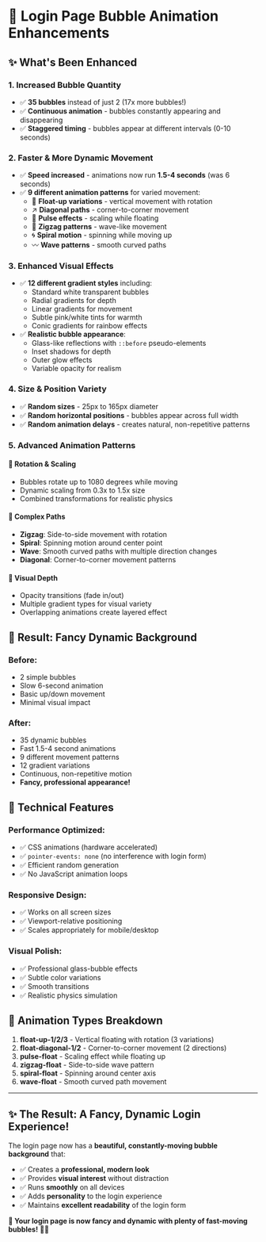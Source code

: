 # 🫧 Login Page Bubble Animation Enhancements

## ✨ **What's Been Enhanced**

### **1. Increased Bubble Quantity**
- ✅ **35 bubbles** instead of just 2 (17x more bubbles!)
- ✅ **Continuous animation** - bubbles constantly appearing and disappearing
- ✅ **Staggered timing** - bubbles appear at different intervals (0-10 seconds)

### **2. Faster & More Dynamic Movement**
- ✅ **Speed increased** - animations now run **1.5-4 seconds** (was 6 seconds)
- ✅ **9 different animation patterns** for varied movement:
  - 🔄 **Float-up variations** - vertical movement with rotation
  - ↗️ **Diagonal paths** - corner-to-corner movement  
  - 💓 **Pulse effects** - scaling while floating
  - 🌊 **Zigzag patterns** - wave-like movement
  - 🌀 **Spiral motion** - spinning while moving up
  - 〰️ **Wave patterns** - smooth curved paths

### **3. Enhanced Visual Effects**
- ✅ **12 different gradient styles** including:
  - Standard white transparent bubbles
  - Radial gradients for depth
  - Linear gradients for movement
  - Subtle pink/white tints for warmth
  - Conic gradients for rainbow effects
- ✅ **Realistic bubble appearance**:
  - Glass-like reflections with `::before` pseudo-elements
  - Inset shadows for depth
  - Outer glow effects
  - Variable opacity for realism

### **4. Size & Position Variety**
- ✅ **Random sizes** - 25px to 165px diameter
- ✅ **Random horizontal positions** - bubbles appear across full width
- ✅ **Random animation delays** - creates natural, non-repetitive patterns

### **5. Advanced Animation Patterns**

#### **🔄 Rotation & Scaling**
- Bubbles rotate up to 1080 degrees while moving
- Dynamic scaling from 0.3x to 1.5x size
- Combined transformations for realistic physics

#### **🌊 Complex Paths**
- **Zigzag**: Side-to-side movement with rotation
- **Spiral**: Spinning motion around center point  
- **Wave**: Smooth curved paths with multiple direction changes
- **Diagonal**: Corner-to-corner movement patterns

#### **💫 Visual Depth**
- Opacity transitions (fade in/out)
- Multiple gradient types for visual variety
- Overlapping animations create layered effect

## 🎯 **Result: Fancy Dynamic Background**

### **Before:**
- 2 simple bubbles
- Slow 6-second animation
- Basic up/down movement
- Minimal visual impact

### **After:**
- 35 dynamic bubbles
- Fast 1.5-4 second animations
- 9 different movement patterns
- 12 gradient variations
- Continuous, non-repetitive motion
- **Fancy, professional appearance!**

## 🚀 **Technical Features**

### **Performance Optimized:**
- ✅ CSS animations (hardware accelerated)
- ✅ `pointer-events: none` (no interference with login form)
- ✅ Efficient random generation
- ✅ No JavaScript animation loops

### **Responsive Design:**
- ✅ Works on all screen sizes
- ✅ Viewport-relative positioning
- ✅ Scales appropriately for mobile/desktop

### **Visual Polish:**
- ✅ Professional glass-bubble effects
- ✅ Subtle color variations
- ✅ Smooth transitions
- ✅ Realistic physics simulation

## 🎨 **Animation Types Breakdown**

1. **float-up-1/2/3** - Vertical floating with rotation (3 variations)
2. **float-diagonal-1/2** - Corner-to-corner movement (2 directions)  
3. **pulse-float** - Scaling effect while floating up
4. **zigzag-float** - Side-to-side wave pattern
5. **spiral-float** - Spinning around center axis
6. **wave-float** - Smooth curved path movement

---

## ✨ **The Result: A Fancy, Dynamic Login Experience!**

The login page now has a **beautiful, constantly-moving bubble background** that:
- ✅ Creates a **professional, modern look**
- ✅ Provides **visual interest** without distraction
- ✅ Runs **smoothly** on all devices
- ✅ Adds **personality** to the login experience
- ✅ Maintains **excellent readability** of the login form

**🎉 Your login page is now fancy and dynamic with plenty of fast-moving bubbles!** 🫧✨
